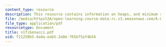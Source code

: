 ```yaml
---
content_type: resource
description: This resource contains information on heaps, and minimum spanning tree.
file: /media/https%3A/open-learning-course-data-rc.s3.amazonaws.com/6-854j-advanced-algorithms-fall-2005/f21250b54a4aeab52a0e765bf5af4b54_n1fibonacci.pdf
file_type: application/pdf
resourcetype: Document
title: n1fibonacci.pdf
uid: f21250b5-4a4a-eab5-2a0e-765bf5af4b54
---
```


